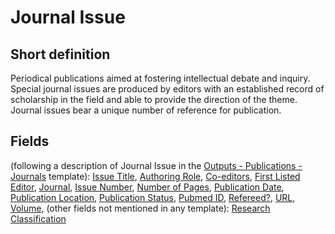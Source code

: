 # Journal Issue
## Short definition
Periodical publications aimed at fostering intellectual debate and inquiry. Special journal issues are produced by editors with an established record of scholarship in the field and able to provide the direction of the theme. Journal issues bear a unique number of reference for publication.
## Fields
(following a description of Journal Issue in the [Outputs - Publications - Journals](../Templates/Outputs%20-%20Publications%20-%20Journals.md) template):
[Issue Title](../Object-Fields/Journal%20Issue/Issue%20Title.md),
[Authoring Role](../Object-Fields/Journal%20Issue/Authoring%20Role.md),
[Co-editors](../Object-Fields/Journal%20Issue/Co-editors.md),
[First Listed Editor](../Object-Fields/Journal%20Issue/First%20Listed%20Editor.md),
[Journal](../Object-Fields/Journal%20Issue/Journal.md),
[Issue Number](../Object-Fields/Journal%20Issue/Issue%20Number.md),
[Number of Pages](../Object-Fields/Journal%20Issue/Number%20of%20Pages.md),
[Publication Date](../Object-Fields/Journal%20Issue/Publication%20Date.md),
[Publication Location](../Object-Fields/Journal%20Issue/Publication%20Location.md),
[Publication Status](../Object-Fields/Journal%20Issue/Publication%20Status.md),
[Pubmed ID](../Object-Fields/Journal%20Issue/Pubmed%20ID.md),
[Refereed?](../Object-Fields/Journal%20Issue/Refereed.md),
[URL](../Object-Fields/Journal%20Issue/URL.md),
[Volume](../Object-Fields/Journal%20Issue/Volume.md),
(other fields not mentioned in any template):
[Research Classification](../Object-Fields/Journal%20Issue/Research%20Classification.md)
